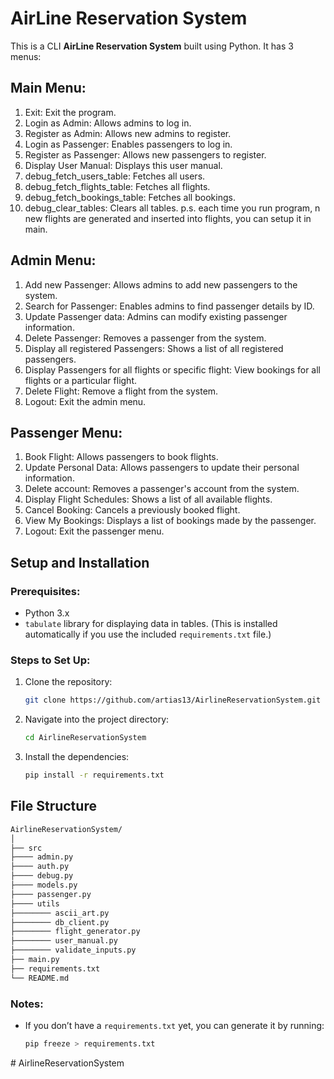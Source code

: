 # AirLine Reservation System

This is a CLI **AirLine Reservation System** built using Python. It has 3 menus:

## Main Menu:

1. Exit: Exit the program.
2. Login as Admin: Allows admins to log in.
3. Register as Admin: Allows new admins to register.
4. Login as Passenger: Enables passengers to log in.
5. Register as Passenger: Allows new passengers to register.
6. Display User Manual: Displays this user manual.
7. debug_fetch_users_table: Fetches all users.
8. debug_fetch_flights_table: Fetches all flights.
9. debug_fetch_bookings_table: Fetches all bookings.
10. debug_clear_tables: Clears all tables.
    p.s. each time you run program, n new flights are generated and inserted into flights, you can setup it in main.

## Admin Menu:

1. Add new Passenger: Allows admins to add new passengers to the system.
2. Search for Passenger: Enables admins to find passenger details by ID.
3. Update Passenger data: Admins can modify existing passenger information.
4. Delete Passenger: Removes a passenger from the system.
5. Display all registered Passengers: Shows a list of all registered passengers.
6. Display Passengers for all flights or specific flight: View bookings for all flights or a particular flight.
7. Delete Flight: Remove a flight from the system.
8. Logout: Exit the admin menu.

## Passenger Menu:

1. Book Flight: Allows passengers to book flights.
2. Update Personal Data: Allows passengers to update their personal information.
3. Delete account: Removes a passenger's account from the system.
4. Display Flight Schedules: Shows a list of all available flights.
5. Cancel Booking: Cancels a previously booked flight.
6. View My Bookings: Displays a list of bookings made by the passenger.
7. Logout: Exit the passenger menu.

## Setup and Installation

### Prerequisites:

- Python 3.x
- `tabulate` library for displaying data in tables. (This is installed automatically if you use the included `requirements.txt` file.)

### Steps to Set Up:

1. Clone the repository:
   ```bash
   git clone https://github.com/artias13/AirlineReservationSystem.git
   ```
2. Navigate into the project directory:
   ```bash
   cd AirlineReservationSystem
   ```
3. Install the dependencies:
   ```bash
   pip install -r requirements.txt
   ```

## File Structure

```bash
AirlineReservationSystem/
│
├── src
├──── admin.py
├──── auth.py
├──── debug.py
├──── models.py
├──── passenger.py
├──── utils
├──────── ascii_art.py
├──────── db_client.py
├──────── flight_generator.py
├──────── user_manual.py
├──────── validate_inputs.py
├── main.py
├── requirements.txt
└── README.md
```

### Notes:

- If you don’t have a `requirements.txt` yet, you can generate it by running:
  ```bash
  pip freeze > requirements.txt
  ```
#   A i r l i n e R e s e r v a t i o n S y s t e m  
 